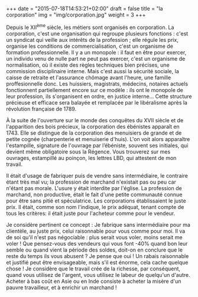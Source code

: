 +++
date = "2015-07-18T14:53:21+02:00"
draft = false
title = "la corporation"
img = "img/corporation.jpg"
weight = 3
+++

Depuis le XII<sup>ème</sup> siècle, les métiers sont organisés en corporation.
 La corporation, c'est une organisation qui regroupe plusieurs fonctions : c'est un syndicat qui veille aux intérêts de la profession ; elle régule les prix, organise les conditions de commercialisation, c'est un organisme de formation professionnelle. Il y a un monopole : il faut en être pour exercer, un individu venu de nulle part ne peut pas exercer, c'est un organisme de normalisation, où il existe des règles techniques bien précises, une commission disciplinaire interne.  Mais c'est aussi la sécurité sociale, la caisse de retraite et l'assurance chômage avant l'heure, une famille proffesionnelle donc.
 Les huissiers, magistrats, médecins, notaires actuels fonctionnent partiellement encore sur ce modèle : ils ont le monopole de leur profession, ils s'organisent en ordre, en justice interne...
Cette structure précieuse et efficace sera balayée et remplacée par le libéralisme après la révolution française de 1789.

À la suite de l'ouverture sur le monde des conquêtes du XVII siècle et de l'apparition des bois précieux, la corporation des ébénistes apparaît en 1743. Elle se distingue de la corporation des menuisiers de grande et de petite cognée (charpenterie et menuiserie d'huis).
L'on voit alors apparaître l'estampille, signature de l'ouvrage par l’ébéniste, souvent ses initiales, qui devient même obligatoire sous la Régence.
Vous trouverez sur mes ouvrages, estampillé au poinçon, les lettres LBD, qui attestent de mon travail.

Il était d'usage de fabriquer puis de vendre sans intermédiaire, le contraire étant très mal vu; la profession de marchand n'existait pas ou peu car n'étant pas morale. L'usure y était interdite par l'église. La profession de marchand, non productive,  était le fait d'une petite communauté connue pour être sans pitié et spéculatrice.
Les corporations établissaient le juste prix. Il était, comme son nom l'indique, le prix adéquat, tenant compte de tous les critères: il était juste pour l'acheteur comme pour le vendeur.

Je considère pertinent ce concept : Je fabrique sans intermédiaire pour ma clientèle, au juste prix, celui raisonnable pour vous comme pour moi. Il va de soi qu'il n'est pas négociable : plus serait vous voler, moins serait me voler !
Que pensez-vous des vendeurs qui vous font -40% quand bon leur semble ou quand vient la période des soldes, doit-on en conclure que le reste du temps ils vous abusent ?
Je pense que oui !
Un rabais raisonnable et justifié peut être envisageable, mais s'il est énorme, cela cache quelque chose !
Je considère que le travail crée de la richesse, par conséquent, quand vous utilisez de l'argent, vous utilisez le labeur de quelqu'un d'autre. Acheter à bas coût en Asie ou en Inde consiste à acheter la misère d'un pauvre travailleur, et à enrichir un marchand !
